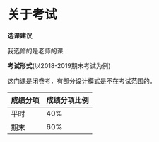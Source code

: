 # 关于考试

**选课建议**

我选修的是老师的课

**考试形式**(以2018-2019期末考试为例)

这门课是闭卷考，有部分设计模式是不在考试范围的。

| 成绩分项 | 成绩分项比例 |
| -------- | ------------ |
| 平时     | 40%          |
| 期末     | 60%          |



